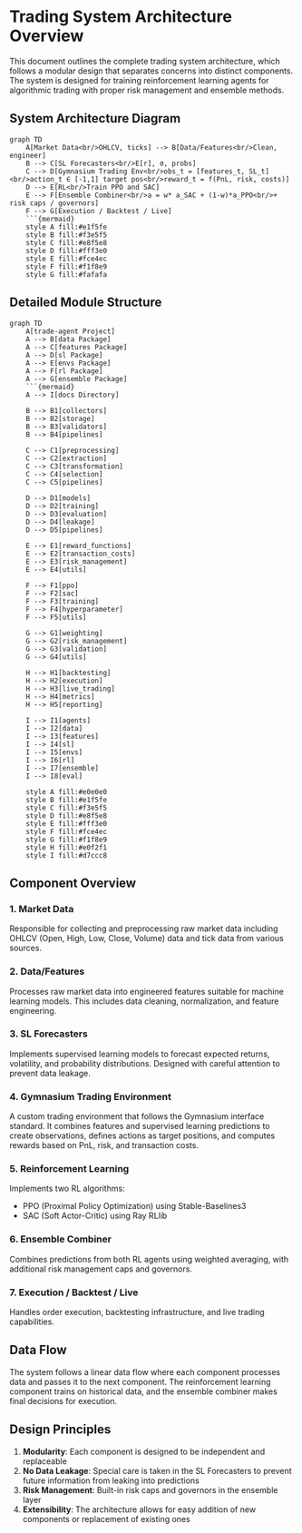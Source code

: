 # Trading System Architecture Overview

This document outlines the complete trading system architecture, which follows a modular design that separates concerns into distinct components. The system is designed for training reinforcement learning agents for algorithmic trading with proper risk management and ensemble methods.

## System Architecture Diagram

````mermaid
graph TD
    A[Market Data<br/>OHLCV, ticks] --> B[Data/Features<br/>Clean, engineer]
    B --> C[SL Forecasters<br/>E[r], σ, probs]
    C --> D[Gymnasium Trading Env<br/>obs_t = [features_t, SL_t]<br/>action_t ∈ [-1,1] target pos<br/>reward_t = f(PnL, risk, costs)]
    D --> E[RL<br/>Train PPO and SAC]
    E --> F[Ensemble Combiner<br/>a = w* a_SAC + (1-w)*a_PPO<br/>+ risk caps / governors]
    F --> G[Execution / Backtest / Live]
    ```{mermaid}
    style A fill:#e1f5fe
    style B fill:#f3e5f5
    style C fill:#e8f5e8
    style D fill:#fff3e0
    style E fill:#fce4ec
    style F fill:#f1f8e9
    style G fill:#fafafa
````

## Detailed Module Structure

````mermaid
graph TD
    A[trade-agent Project]
    A --> B[data Package]
    A --> C[features Package]
    A --> D[sl Package]
    A --> E[envs Package]
    A --> F[rl Package]
    A --> G[ensemble Package]
    ```{mermaid}
    A --> I[docs Directory]

    B --> B1[collectors]
    B --> B2[storage]
    B --> B3[validators]
    B --> B4[pipelines]

    C --> C1[preprocessing]
    C --> C2[extraction]
    C --> C3[transformation]
    C --> C4[selection]
    C --> C5[pipelines]

    D --> D1[models]
    D --> D2[training]
    D --> D3[evaluation]
    D --> D4[leakage]
    D --> D5[pipelines]

    E --> E1[reward_functions]
    E --> E2[transaction_costs]
    E --> E3[risk_management]
    E --> E4[utils]

    F --> F1[ppo]
    F --> F2[sac]
    F --> F3[training]
    F --> F4[hyperparameter]
    F --> F5[utils]

    G --> G1[weighting]
    G --> G2[risk_management]
    G --> G3[validation]
    G --> G4[utils]

    H --> H1[backtesting]
    H --> H2[execution]
    H --> H3[live_trading]
    H --> H4[metrics]
    H --> H5[reporting]

    I --> I1[agents]
    I --> I2[data]
    I --> I3[features]
    I --> I4[sl]
    I --> I5[envs]
    I --> I6[rl]
    I --> I7[ensemble]
    I --> I8[eval]

    style A fill:#e0e0e0
    style B fill:#e1f5fe
    style C fill:#f3e5f5
    style D fill:#e8f5e8
    style E fill:#fff3e0
    style F fill:#fce4ec
    style G fill:#f1f8e9
    style H fill:#e0f2f1
    style I fill:#d7ccc8
````

## Component Overview

### 1. Market Data

Responsible for collecting and preprocessing raw market data including OHLCV (Open, High, Low, Close, Volume) data and tick data from various sources.

### 2. Data/Features

Processes raw market data into engineered features suitable for machine learning models. This includes data cleaning, normalization, and feature engineering.

### 3. SL Forecasters

Implements supervised learning models to forecast expected returns, volatility, and probability distributions. Designed with careful attention to prevent data leakage.

### 4. Gymnasium Trading Environment

A custom trading environment that follows the Gymnasium interface standard. It combines features and supervised learning predictions to create observations, defines actions as target positions, and computes rewards based on PnL, risk, and transaction costs.

### 5. Reinforcement Learning

Implements two RL algorithms:

- PPO (Proximal Policy Optimization) using Stable-Baselines3
- SAC (Soft Actor-Critic) using Ray RLlib

### 6. Ensemble Combiner

Combines predictions from both RL agents using weighted averaging, with additional risk management caps and governors.

### 7. Execution / Backtest / Live

Handles order execution, backtesting infrastructure, and live trading capabilities.

## Data Flow

The system follows a linear data flow where each component processes data and passes it to the next component. The reinforcement learning component trains on historical data, and the ensemble combiner makes final decisions for execution.

## Design Principles

1. **Modularity**: Each component is designed to be independent and replaceable
2. **No Data Leakage**: Special care is taken in the SL Forecasters to prevent future information from leaking into predictions
3. **Risk Management**: Built-in risk caps and governors in the ensemble layer
4. **Extensibility**: The architecture allows for easy addition of new components or replacement of existing ones

